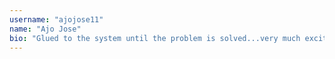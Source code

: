 ```yaml
---
username: "ajojose11"
name: "Ajo Jose"
bio: "Glued to the system until the problem is solved...very much excited for my first PR"
---
```

